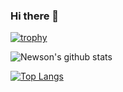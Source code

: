 ### Hi there 👋
[![trophy](https://github-profile-trophy.vercel.app/?username=newsonthokchom&theme=nord&margin-w=15)](https://github.com/ryo-ma/github-profile-trophy)

<!-- **NewsonThokchom/NewsonThokchom** is a ✨ _special_ ✨ repository because its `README.md` (this file) appears on your GitHub profile.

Here are some ideas to get you started:

- 🔭 I’m currently working on ...
- 🌱 I’m currently learning ...
- 👯 I’m looking to collaborate on ...
- 🤔 I’m looking for help with ...
- 💬 Ask me about ...
- 📫 How to reach me: ...
- 😄 Pronouns: ...
- ⚡ Fun fact: ... -->

![Newson's github stats](https://github-readme-stats.vercel.app/api?username=newsonthokchom&theme=gotham&show_icons=true)

<!-- [![Top Langs](https://github-readme-stats.vercel.app/api/top-langs/?username=newsonthokchom)](https://github.com/newsonthokchom/github-readme-stats) -->

[![Top Langs](https://github-readme-stats.vercel.app/api/top-langs/?username=newsonthokchom&layout=compact&theme=dark&show_icons=true)](https://github.com/newsonthokchom/github-readme-stats)
